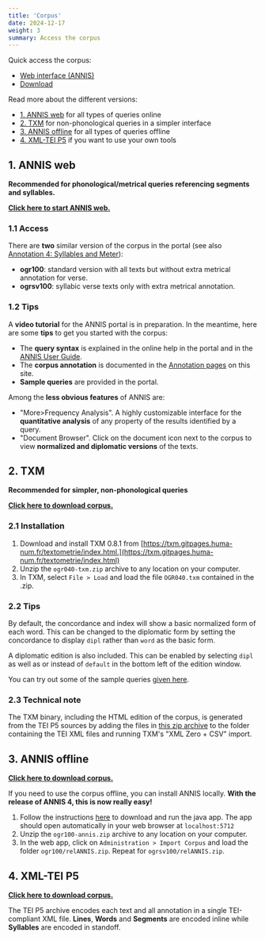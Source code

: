 ```yaml
---
title: 'Corpus'
date: 2024-12-17
weight: 3
summary: Access the corpus
---
```


Quick access the corpus:

+ [Web interface (ANNIS)](http://www.ogr-corpus.org:5712)
+ [Download](https://github.com/rainsfordtm/ogr/releases)

Read more about the different versions:

+ [1. ANNIS web](#1-annis-web) for all types of queries online
+ [2. TXM](#2-txm) for non-phonological queries in a simpler interface
+ [3. ANNIS offline](#3-annis-offline) for all types of queries offline
+ [4. XML-TEI P5](#4-xml-tei-p5) if you want to use your own tools

## 1. ANNIS web

__Recommended for phonological/metrical queries referencing segments and syllables.__

[__Click here to start ANNIS web.__](http://www.ogr-corpus.org:5712)

### 1.1 Access

There are __two__ similar version of the corpus in the portal (see also [Annotation 4: Syllables and Meter](/docs/annotation-sylls)):
+ __ogr100__: standard version with all texts but without extra metrical annotation for verse.
+ __ogrsv100__: syllabic verse texts only with extra metrical annotation.

### 1.2 Tips

A __video tutorial__ for the ANNIS portal is in preparation. In the meantime, here are some __tips__ to get you started with
the corpus:

+ The __query syntax__ is explained in the online help in the portal and in the [ANNIS User Guide](https://korpling.github.io/ANNIS/4/user-guide/).
+ The __corpus annotation__ is documented in the [Annotation pages](/docs/annotation) on this site. 
+ __Sample queries__ are provided in the portal.

Among the __less obvious features__ of ANNIS are:
+ "More>Frequency Analysis". A highly customizable interface for the __quantitative analysis__ of any property of the
results identified by a query.
+ "Document Browser". Click on the document icon next to the corpus to view __normalized and diplomatic versions__ of the
texts.

## 2. TXM

__Recommended for simpler, non-phonological queries__

[__Click here to download corpus.__](https://github.com/rainsfordtm/ogr/releases/download/ogr040/ogr040-txm.zip)

### 2.1 Installation

1. Download and install TXM 0.8.1 from 
[https://txm.gitpages.huma-num.fr/textometrie/index.html.](https://txm.gitpages.huma-num.fr/textometrie/index.html)
1. Unzip the `ogr040-txm.zip` archive to any location on your computer.
1. In TXM, select `File > Load` and load the file `OGR040.txm` contained in the .zip.

### 2.2 Tips

By default, the concordance and index will show a basic normalized form of each word.
This can be changed to the diplomatic form by setting the concordance to display
`dipl` rather than `word` as the basic form.

A diplomatic edition is also included. This can be enabled by selecting `dipl` as
well as or instead of `default` in the bottom left of the edition window.

You can try out some of the sample queries [given here](/docs/sample-queries).

### 2.3 Technical note

The TXM binary, including the HTML edition of the corpus, is generated from the TEI P5
sources by adding the files in [this zip archive](https://github.com/rainsfordtm/ogr/releases/download/ogr040/ogr040-txm-import.zip) to the
folder containing the TEI XML files and running TXM's "XML Zero + CSV" import.

## 3. ANNIS offline

[__Click here to download corpus.__](https://github.com/rainsfordtm/ogr/releases/download/ogr040/ogr040-annis.zip)

If you need to use the corpus offline, you can install ANNIS locally. 
__With the release of ANNIS 4, this is now really easy!__

1. Follow the instructions [here](https://korpling.github.io/ANNIS/4/user-guide/installation/desktop.html)
to download and run the java app. The app should open automatically in
your web browser at `localhost:5712`
1. Unzip the `ogr100-annis.zip` archive to any location on your computer.
1. In the web app, click on `Administration > Import Corpus` and load the folder `ogr100/relANNIS.zip`. Repeat for `ogrsv100/relANNIS.zip`.

## 4. XML-TEI P5

[__Click here to download corpus.__](https://github.com/rainsfordtm/ogr/releases/download/ogr040/ogr040-tei.zip)

The TEI P5 archive encodes each text and all annotation in a single TEI-compliant XML
file. __Lines__, __Words__ and __Segments__ are encoded inline while __Syllables__ are
encoded in standoff.
